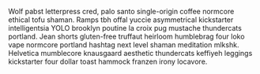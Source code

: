 Wolf pabst letterpress cred, palo santo single-origin coffee normcore ethical tofu shaman. Ramps tbh offal yuccie asymmetrical kickstarter intelligentsia YOLO brooklyn poutine la croix pug mustache thundercats portland. Jean shorts gluten-free truffaut heirloom humblebrag four loko vape normcore portland hashtag next level shaman meditation mlkshk. Helvetica mumblecore knausgaard aesthetic thundercats keffiyeh leggings kickstarter four dollar toast hammock franzen irony locavore.
